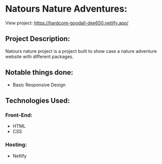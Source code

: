 # Natours Nature Adventures:

View project: https://hardcore-goodall-dee650.netlify.app/

## Project Description:

Natours nature project is a project built to show case a nature adventure website with different packages.

## Notable things done:

- Basic Responsive Design

## Technologies Used:

### Front-End:

- HTML
- CSS

### Hosting:

- Netlify
